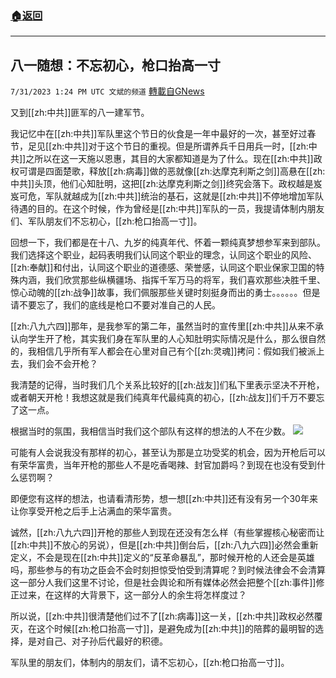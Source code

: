###  [:house:返回](README.md)
---


## 八一随想：不忘初心，枪口抬高一寸
`7/31/2023 1:24 PM UTC 文斌的频道` [轉載自GNews](https://gnews.org/articles/1503905)

又到[[zh:中共]]匪军的八一建军节。

我记忆中在[[zh:中共]]军队里这个节日的伙食是一年中最好的一次，甚至好过春节，足见[[zh:中共]]对于这个节日的重视。但是所谓养兵千日用兵一时，[[zh:中共]]之所以在这一天施以恩惠，其目的大家都知道是为了什么。现在[[zh:中共]]政权可谓是四面楚歌，释放[[zh:病毒]]做的恶就像[[zh:达摩克利斯之剑]]高悬在[[zh:中共]]头顶，他们心知肚明，这把[[zh:达摩克利斯之剑]]终究会落下。政权越是岌岌可危，军队就越成为[[zh:中共]]统治的基石，这就是[[zh:中共]]不停地增加军队待遇的目的。在这个时候，作为曾经是[[zh:中共]]军队的一员，我提请体制内朋友们、军队朋友们不忘初心，[[zh:枪口抬高一寸]]。

回想一下，我们都是在十八、九岁的纯真年代、怀着一颗纯真梦想参军来到部队。我们选择这个职业，起码表明我们认同这个职业的理念，认同这个职业的风险、[[zh:奉献]]和付出，认同这个职业的道德感、荣誉感，认同这个职业保家卫国的特殊内涵，我们欣赏那些纵横疆场、指挥千军万马的将军，我们喜欢那些决胜千里、惊心动魄的[[zh:战争]]故事，我们佩服那些关键时刻挺身而出的勇士。。。。。。但是请不要忘了，我们的底线是枪口不要对准自己的人民。

[[zh:八九六四]]那年，是我参军的第二年，虽然当时的宣传里[[zh:中共]]从来不承认向学生开了枪，其实我们身在军队里的人心知肚明实际情况是什么，那么很自然的，我相信几乎所有军人都会在心里对自己有个[[zh:灵魂]]拷问：假如我们被派上去，我们会不会开枪？

我清楚的记得，当时我们几个关系比较好的[[zh:战友]]们私下里表示坚决不开枪，或者朝天开枪！我想这就是我们纯真年代最纯真的初心，[[zh:战友]]们千万不要忘了这一点。

根据当时的氛围，我相信当时我们这个部队有这样的想法的人不在少数。
![](https://ipfs.gnews.org/ipfs/QmUSn29HWvuqN3kSJAy6gQMvTo8DLW2Zy9rz9LRZaKJibw?filename=屏幕截图_2023-07-31_092308.jpg)


可能有人会说我没有那样的初心，甚至认为那是立功受奖的机会，因为开枪后可以有荣华富贵，当年开枪的那些人不是吃香喝辣、封官加爵吗？到现在也没有受到什么惩罚啊？

即便您有这样的想法，也请看清形势，想一想[[zh:中共]]还有没有另一个30年来让你享受开枪之后手上沾满血的荣华富贵。

诚然，[[zh:八九六四]]开枪的那些人到现在还没有怎么样（有些掌握核心秘密而让[[zh:中共]]不放心的另说），但是[[zh:中共]]倒台后，[[zh:八九六四]]必然会重新定义，不会是现在[[zh:中共]]定义的“反革命暴乱”，那时候开枪的人还会是英雄吗，那些参与的有功之臣会不会时刻担惊受怕受到清算呢？到时候法律会不会清算这一部分人我们这里不讨论，但是社会舆论和所有媒体必然会把整个[[zh:事件]]修正过来，在这样的大背景下，这一部分人的余生将怎样度过？

所以说，[[zh:中共]]很清楚他们过不了[[zh:病毒]]这一关，[[zh:中共]]政权必然覆灭，在这个时候[[zh:枪口抬高一寸]]，是避免成为[[zh:中共]]的陪葬的最明智的选择，是对自己、对子孙后代最好的积德。

军队里的朋友们，体制内的朋友们，请不忘初心，[[zh:枪口抬高一寸]]。
